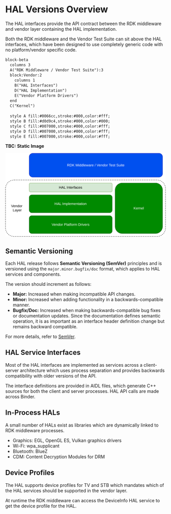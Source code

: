 # HAL Versions Overview

The HAL interfaces provide the API contract between the RDK middleware and vendor layer containing the HAL implementation.

Both the RDK middleware and the Vendor Test Suite can sit above the HAL interfaces, which have been designed to use completely generic code with no platform/vendor specific code.

```mermaid
block-beta
  columns 3
  A("RDK Middleware / Vendor Test Suite"):3
  block:Vendor:2
    columns 1
    B("HAL Interfaces")
    D("HAL Implementation")
    E("Vendor Platform Drivers")
  end
  C("Kernel")

  style A fill:#0066cc,stroke:#000,color:#fff;
  style B fill:#d0d9c4,stroke:#000,color:#000;
  style C fill:#007000,stroke:#000,color:#fff;
  style D fill:#007000,stroke:#000,color:#fff;
  style E fill:#007000,stroke:#000,color:#fff;
```

**TBC: Static Image**

![Vendor Layer](./Vendor%20Layer.drawio.svg)

## Semantic Versioning

Each HAL release follows **Semantic Versioning (SemVer)** principles and is versioned using the `major.minor.bugfix/doc` format, which applies to HAL services and components.

The version should increment as follows:

- **Major:** Increased when making incompatible API changes.
- **Minor:** Increased when adding functionality in a backwards-compatible manner.
- **Bugfix/Doc:** Increased when making backwards-compatible bug fixes or documentation updates. Since the documentation defines semantic operation, it is as important as an interface header definition change but remains backward compatible.

For more details, refer to [SemVer](https://www.semver.org).

## HAL Service Interfaces

Most of the HAL interfaces are implemented as services across a client-server architecture which uses process separation and provides backwards compatibility with older versions of the API.

The interface definitions are provided in AIDL files, which generate C++ sources for both the client and server processes. HAL API calls are made across Binder.

## In-Process HALs

A small number of HALs exist as libraries which are dynamically linked to RDK middleware processes.

- Graphics: EGL, OpenGL ES, Vulkan graphics drivers
- Wi-Fi: wpa\_supplicant
- Bluetooth: BlueZ
- CDM: Content Decryption Modules for DRM

## Device Profiles

The HAL supports device profiles for TV and STB which mandates which of the HAL services should be supported in the vendor layer.

At runtime the RDK middleware can access the DeviceInfo HAL service to get the device profile for the HAL.

